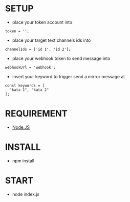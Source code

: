 # SETUP
- place your token account into
```
token = '';
```

- place your target text channels ids into
```
channelIds = ['id 1', 'id 2'];
```

- place your webhook token to send message into
```
webhookUrl = 'webhook';
```

- insert your keyword to trigger send a mirror message at 
```
const keywords = [
  "kata 1", "kata 2"
];
```

# REQUIREMENT
- [Node.JS](https://nodejs.org/en/download/package-manager/current)

# INSTALL
- npm install

# START
- node index.js
